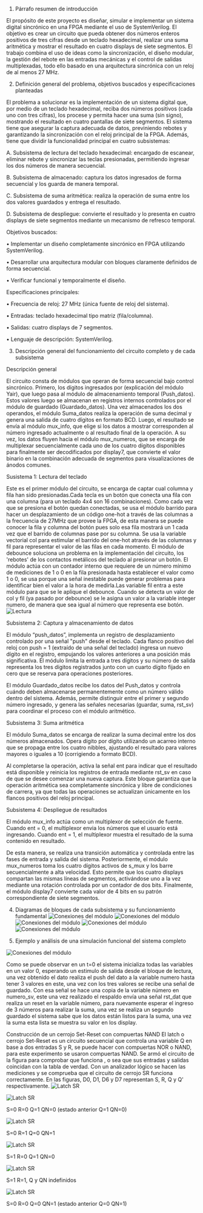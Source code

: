 1. Párrafo resumen de introducción

El propósito de este proyecto es diseñar, simular e implementar un sistema digital sincrónico en una FPGA mediante el uso de SystemVerilog. El objetivo es crear un circuito que pueda obtener dos números enteros positivos de tres cifras desde un teclado hexadecimal, realizar una suma aritmética y mostrar el resultado en cuatro displays de siete segmentos. El trabajo combina el uso de ideas como la sincronización, el diseño modular, la gestión del rebote en las entradas mecánicas y el control de salidas multiplexadas, todo ello basado en una arquitectura sincrónica con un reloj de al menos 27 MHz.

2. Definición general del problema, objetivos buscados y especificaciones planteadas

El problema a solucionar es la implementación de un sistema digital que, por medio de un teclado hexadecimal, reciba dos números positivos (cada uno con tres cifras), los procese y permita hacer una suma (sin signo), mostrando el resultado en cuatro pantallas de siete segmentos. El sistema tiene que asegurar la captura adecuada de datos, previniendo rebotes y garantizando la sincronización con el reloj principal de la FPGA. Además, tiene que dividir la funcionalidad principal en cuatro subsistemas:

   A.	Subsistema de lectura del teclado hexadecimal: encargado de escanear, eliminar rebote y sincronizar las teclas presionadas, permitiendo ingresar los dos números de manera secuencial.

   B.	Subsistema de almacenado: captura los datos ingresados de forma secuencial y los guarda de manera temporal.

   C.	Subsistema de suma aritmética: realiza la operación de suma entre los dos valores guardados y entrega el resultado.

   D.	Subsistema de despliegue: convierte el resultado y lo presenta en cuatro displays de siete segmentos mediante un mecanismo de refresco temporal.

Objetivos buscados:

   •	Implementar un diseño completamente sincrónico en FPGA utilizando SystemVerilog.

   •	Desarrollar una arquitectura modular con bloques claramente definidos de forma secuencial.

   •	Verificar funcional y temporalmente el diseño.

Especificaciones principales:

   •	Frecuencia de reloj: 27 MHz (única fuente de reloj del sistema).

   •	Entradas: teclado hexadecimal tipo matriz (fila/columna).

   •	Salidas: cuatro displays de 7 segmentos.

   •	Lenguaje de descripción: SystemVerilog.


3. Descripción general del funcionamiento del circuito completo y de cada subsistema

Descripción general

El circuito consta de módulos que operan de forma secuencial bajo control sincrónico. Primero, los dígitos ingresados por (explicación del módulo Yair), que luego pasa al módulo de almacenamiento temporal (Push_datos). Estos valores luego se almacenan en registros internos controlados por el módulo de guardado (Guardado_datos). Una vez almacenados los dos operandos, el módulo Suma_datos realiza la operación de suma decimal y genera una salida de cuatro dígitos en formato BCD. Luego, el resultado se envía al módulo mux_info, que elige si los datos a mostrar corresponden al número ingresado actualmente o al resultado final de la operación. A su vez, los datos fluyen hacia el módulo mux_numeros, que se encarga de multiplexar secuencialmente cada uno de los cuatro dígitos disponibles para finalmente ser decodificados por display7, que convierte el valor binario en la combinación adecuada de segmentos para visualizaciones de ánodos comunes.

Susistema 1: Lectura del teclado

Este es el primer módulo del circuito, se encarga de captar cual columna y fila han sido presionadas.Cada tecla es un botón que conecta una fila con una columna (para un teclado 4x4 son 16 combinaciones). Como cada vez que se presiona el botón quedan conectadas, se usa el módulo barrido para hacer un desplazamiento de un código one-hot a través de las columnas a la frecuencia de 27MHz que provee la FPGA, de esta manera se puede conocer la fila y columna del botón pues solo esa fila mostrará un 1 cada vez que el barrido de columnas pase por su columna. Se usa la variable vectorial col para estimular el barrido del one-hot através de las columnas y fil para representar el valor de las filas en cada momento.
El módulo de debounce soluciona un problema en la implementación del circuito, los 'rebotes' de los contactos metálicos del teclado al presionar un botón. El módulo actúa con un contador interno que requiere de un número mínimo de mediciones de 1 o 0 en la fila presionada hasta establecer el valor como 1 o 0, se usa porque una señal inestable puede generar problemas para identificar bien el valor a la hora de medirla.Las variable fil entra a este módulo para que se le aplique el debounce.
Cuando se detecta un valor de col y fil (ya pasado por debounce) se le asigna un valor a la variable integer numero, de manera que sea igual al número que representa ese botón.
![Lectura](/Imagenes/sistema_de_lectura_2.png)


Subsistema 2: Captura y almacenamiento de datos

El módulo “push_datos”, implementa un registro de desplazamiento controlado por una señal "push" desde el teclado. Cada flanco positivo del reloj con push = 1 (extraído de una señal del teclado) ingresa un nuevo dígito en el registro, empujando los valores anteriores a una posición más significativa. El módulo limita la entrada a tres dígitos y su número de salida representa los tres dígitos registrados junto con un cuarto dígito fijado en cero que se reserva para operaciones posteriores.

El módulo Guardado_datos recibe los datos del Push_datos y controla cuándo deben almacenarse permanentemente como un número válido dentro del sistema.
Además, permite distinguir entre el primer y segundo número ingresado, y genera las señales necesarias (guardar, suma, rst_sv) para coordinar el proceso con el módulo aritmético.


Subsistema 3: Suma aritmética

El módulo Suma_datos se encarga de realizar la suma decimal entre los dos números almacenados. Opera dígito por dígito utilizando un acarreo interno que se propaga entre los cuatro nibbles, ajustando el resultado para valores mayores o iguales a 10 (corrigiendo a formato BCD).

Al completarse la operación, activa la señal ent para indicar que el resultado está disponible y reinicia los registros de entrada mediante rst_sv en caso de que se desee comenzar una nueva captura.
Este bloque garantiza que la operación aritmética sea completamente sincrónica y libre de condiciones de carrera, ya que todas las operaciones se actualizan únicamente en los flancos positivos del reloj principal.


Subsistema 4: Despliegue de resultados

El módulo mux_info actúa como un multiplexor de selección de fuente.
Cuando ent = 0, el multiplexor envia los números que el usuario está ingresando. Cuando ent = 1, el multiplexor muestra el resultado de la suma contenido en resultado.

De esta manera, se realiza una transición automática y controlada entre las fases de entrada y salida del sistema. Posteriormente, el módulo mux_numeros toma los cuatro dígitos activos de s_mux y los barre secuencialmente a alta velocidad. Esto permite que los cuatro displays compartan las mismas líneas de segmentos, activándose uno a la vez mediante una rotación controlada por un contador de dos bits.
Finalmente, el módulo display7 convierte cada valor de 4 bits en su patrón correspondiente de siete segmentos.

4.  Diagramas de bloques de cada subsistema y su funcionamiento fundamental
![Conexiones del módulo](/Imagenes/Bloques_push.png)
![Conexiones del módulo](/Imagenes/Bloques_guardado.png)
![Conexiones del módulo](/Imagenes/Bloques_suma.png)
![Conexiones del módulo](/Imagenes/Bloques_lectordisplay7.png)
![Conexiones del módulo](/Imagenes/Bloque_total.png)


6. Ejemplo y análisis de una simulación funcional del sistema completo

![Conexiones del módulo](/Imagenes/Test.png)

Como se puede observar en un t=0 el sistema inicializa todas las variables en un valor 0, esperando un estimulo de salida desde el bloque de lectura, una vez obtenido el dato realiza el push del dato a la variable numero hasta tener 3 valores en este, una vez con los tres valores se recibe una señal de guardado. Con esa señal se hace una copia de la variable número en numero_sv, este una vez realizado el respaldo envía una señal rst_dat que realiza un reset en la variable número, para nuevamente esperar el ingreso de 3 números para realizar la suma, una vez se realiza un segundo guardado el sistema sabe que los datos están listos para la suma, una vez la suma esta lista se muestra su valor en los display.

Construcción de un cerrojo Set-Reset con compuertas NAND
El latch o cerrojo Set-Reset es un circuito secuencial que controla una variable Q en base a dos entradas S y R, se puede hacer con compuertas NOR o NAND, para este experimento se usaron compuertas NAND. Se armó el circuito de la figura para comprobar que funciona , o sea que sus entradas y salidas coincidan con la tabla de verdad. Con un analizador lógico se hacen las mediciones y se comprueba que el circuito de cerrojo SR funciona correctamente. En las figuras, D0, D1, D6 y D7 representan S, R, Q y Q' respectivamente. 
![Latch SR](/Imagenes/RS-with-NAND-gates-2.png)

![Latch SR](/Imagenes/SR00.jpg)

S=0 R=0 Q=1 QN=0 (estado anterior Q=1 QN=0) 

![Latch SR](/Imagenes/SR01.jpg)

S=0 R=1 Q=0 QN=1

![Latch SR](/Imagenes/SR10.jpg)

S=1 R=0 Q=1 QN=0

![Latch SR](/Imagenes/SR11.jpg)

S=1 R=1, Q y QN indefinidos

![Latch SR](/Imagenes/SR00_2.jpg)

S=0 R=0 Q=0 QN=1 (estado anterior Q=0 QN=1) 

